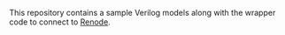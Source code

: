 This repository contains a sample Verilog models along with the wrapper code to connect to [Renode](<http://github.com/renode/renode>). 
